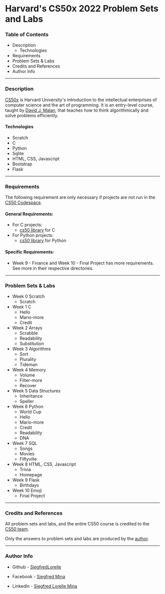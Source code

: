 # Harvard's CS50x 2022 Problem Sets and Labs

### Table of Contents

- Description
    - Technologies
- Requirements
- Problem Sets & Labs
- Credits and References
- Author Info

---
### Description

[CS50x](https://cs50.harvard.edu/x) is Harvard University's introduction to the intellectual enterprises of computer science and the art of programming. It is an entry-level course, taught by [David J. Malan](https://cs.harvard.edu/malan/), that teaches how to think algorithmically and solve problems efficiently.

#### Technologies

- Scratch
- C
- Python
- Sqlite
- HTML, CSS, Javascript
- Bootstrap
- Flask

---

### Requirements

The following requirement are only necessary if projects are not run in the [CS50 Codespace](https://cs50.readthedocs.io/code/).

#### General Requirements:

- For C projects:
    - [cs50 library](https://cs50.readthedocs.io/libraries/cs50/c/) for C
- For Python projects:
    - [cs50 library](https://cs50.readthedocs.io/libraries/cs50/python/) for Python

#### Specific Requirements:

- Week 9 - Finance and Week 10 - Final Project has more requirements. See more in their respective directories.

---

### Problem Sets & Labs

- Week 0 Scratch
    - Scratch
- Week 1 C
    - Hello
    - Mario-more
    - Credit
- Week 2 Arrays
    - Scrabble
    - Readability
    - Substitution
- Week 3 Algorithms
    - Sort
    - Plurality
    - Tideman
- Week 4 Memory
    - Volume
    - Filter-more
    - Recover
- Week 5 Data Structures
    - Inheritance
    - Speller
- Week 6 Python
    - World Cup
    - Hello
    - Mario-more
    - Credit
    - Readability
    - DNA
- Week 7 SQL
    - Songs
    - Movies
    - Fiftyville
- Week 8 HTML, CSS, Javascript
    - Trivia
    - Homepage
- Week 9 Flask
    - Birthdays
- Week 10 Emoji
    - Final Project

---

### Credits and References

All problem sets and labs, and the entire CS50 course is credited to the [CS50 team](https://cs50.harvard.edu/x/2022/).

Only the answers to problem sets and labs are produced by the [author](#author-info).

---

### Author Info

- Github - [SiegfredLorelle](https://github.com/SiegfredLorelle)

- Facebook - [Siegfred Mina](https://www.facebook.com/profile.php?id=1718881634)

- LinkedIn - [Siegfred Lorelle Mina](https://www.linkedin.com/in/siegfred-lorelle-mina-b4900b167)


<!-- TODO: LINK EACH PSET AND LABS -->
